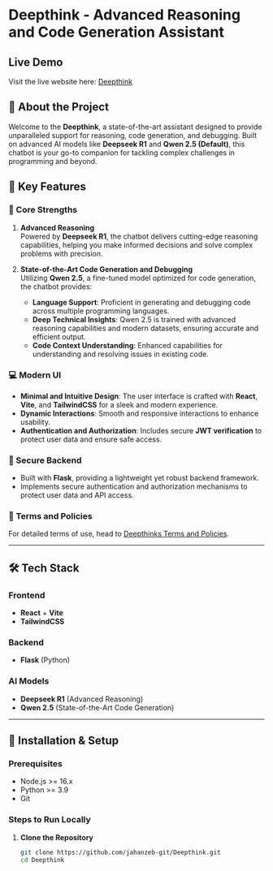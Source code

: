 # Deepthink - Advanced Reasoning and Code Generation Assistant

## Live Demo

Visit the live website here: [Deepthink](https://deepthinks.netlify.app)
## 🚀 About the Project

Welcome to the **Deepthink**, a state-of-the-art assistant designed to provide unparalleled support for reasoning, code generation, and debugging. Built on advanced AI models like **Deepseek R1** and **Qwen 2.5 (Default)**, this chatbot is your go-to companion for tackling complex challenges in programming and beyond.

## 🌟 Key Features

### 🔑 Core Strengths
1. **Advanced Reasoning**  
   Powered by **Deepseek R1**, the chatbot delivers cutting-edge reasoning capabilities, helping you make informed decisions and solve complex problems with precision.

2. **State-of-the-Art Code Generation and Debugging**  
   Utilizing **Qwen 2.5**, a fine-tuned model optimized for code generation, the chatbot provides:  
   - **Language Support**: Proficient in generating and debugging code across multiple programming languages.  
   - **Deep Technical Insights**: Qwen 2.5 is trained with advanced reasoning capabilities and modern datasets, ensuring accurate and efficient output.  
   - **Code Context Understanding**: Enhanced capabilities for understanding and resolving issues in existing code.

### 💻 Modern UI
- **Minimal and Intuitive Design**: The user interface is crafted with **React**, **Vite**, and **TailwindCSS** for a sleek and modern experience.  
- **Dynamic Interactions**: Smooth and responsive interactions to enhance usability.  
- **Authentication and Authorization**: Includes secure **JWT verification** to protect user data and ensure safe access.

### 🔐 Secure Backend
- Built with **Flask**, providing a lightweight yet robust backend framework.  
- Implements secure authentication and authorization mechanisms to protect user data and API access.

### 📜 Terms and Policies
For detailed terms of use, head to [Deepthinks Terms and Policies](https://deepthinks.netlify.app/terms).

---

## 🛠️ Tech Stack

### Frontend
- **React** + **Vite**
- **TailwindCSS**

### Backend
- **Flask** (Python)

### AI Models
- **Deepseek R1** (Advanced Reasoning)  
- **Qwen 2.5** (State-of-the-Art Code Generation)

---

## 🔧 Installation & Setup

### Prerequisites
- Node.js >= 16.x
- Python >= 3.9
- Git

### Steps to Run Locally

1. **Clone the Repository**  
   ```bash
   git clone https://github.com/jahanzeb-git/Deepthink.git
   cd Deepthink
